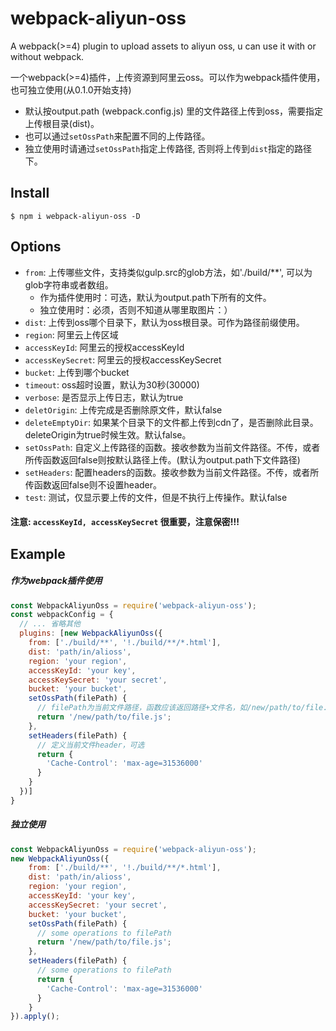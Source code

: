 # webpack-aliyun-oss
A webpack(>=4) plugin to upload assets to aliyun oss, u can use it with or without webpack.

一个webpack(>=4)插件，上传资源到阿里云oss。可以作为webpack插件使用，也可独立使用(从0.1.0开始支持)

- 默认按output.path (webpack.config.js) 里的文件路径上传到oss，需要指定上传根目录(dist)。
- 也可以通过`setOssPath`来配置不同的上传路径。
- 独立使用时请通过`setOssPath`指定上传路径, 否则将上传到`dist`指定的路径下。

Install
------------------------
```shell
$ npm i webpack-aliyun-oss -D
```

Options
------------------------

- `from`: 上传哪些文件，支持类似gulp.src的glob方法，如'./build/**', 可以为glob字符串或者数组。
    - 作为插件使用时：可选，默认为output.path下所有的文件。
    - 独立使用时：必须，否则不知道从哪里取图片：）
- `dist`: 上传到oss哪个目录下，默认为oss根目录。可作为路径前缀使用。
- `region`: 阿里云上传区域
- `accessKeyId`: 阿里云的授权accessKeyId
- `accessKeySecret`: 阿里云的授权accessKeySecret
- `bucket`: 上传到哪个bucket
- `timeout`: oss超时设置，默认为30秒(30000)
- `verbose`: 是否显示上传日志，默认为true
- `deletOrigin`: 上传完成是否删除原文件，默认false
- `deleteEmptyDir`: 如果某个目录下的文件都上传到cdn了，是否删除此目录。deleteOrigin为true时候生效。默认false。
- `setOssPath`: 自定义上传路径的函数。接收参数为当前文件路径。不传，或者所传函数返回false则按默认路径上传。(默认为output.path下文件路径)
- `setHeaders`: 配置headers的函数。接收参数为当前文件路径。不传，或者所传函数返回false则不设置header。
- `test`: 测试，仅显示要上传的文件，但是不执行上传操作。默认false

#### 注意: `accessKeyId, accessKeySecret` 很重要，注意保密!!!

Example
------------------------

##### 作为webpack插件使用
```javascript
const WebpackAliyunOss = require('webpack-aliyun-oss');
const webpackConfig = {
  // ... 省略其他
  plugins: [new WebpackAliyunOss({
    from: ['./build/**', '!./build/**/*.html'],
    dist: 'path/in/alioss',
    region: 'your region',
    accessKeyId: 'your key',
    accessKeySecret: 'your secret',
    bucket: 'your bucket',
    setOssPath(filePath) {
      // filePath为当前文件路径，函数应该返回路径+文件名，如/new/path/to/file.js，则最终上传路径为 path/in/alioss/new/path/to/file.js
      return '/new/path/to/file.js';
    },
    setHeaders(filePath) {
      // 定义当前文件header，可选
      return {
        'Cache-Control': 'max-age=31536000'
      }
    }
  })]
}
```

##### 独立使用

```javascript
const WebpackAliyunOss = require('webpack-aliyun-oss');
new WebpackAliyunOss({
    from: ['./build/**', '!./build/**/*.html'],
    dist: 'path/in/alioss',
    region: 'your region',
    accessKeyId: 'your key',
    accessKeySecret: 'your secret',
    bucket: 'your bucket',
    setOssPath(filePath) {
      // some operations to filePath
      return '/new/path/to/file.js';
    },
    setHeaders(filePath) {
      // some operations to filePath
      return {
        'Cache-Control': 'max-age=31536000'
      }
    }
}).apply(); 
```   
